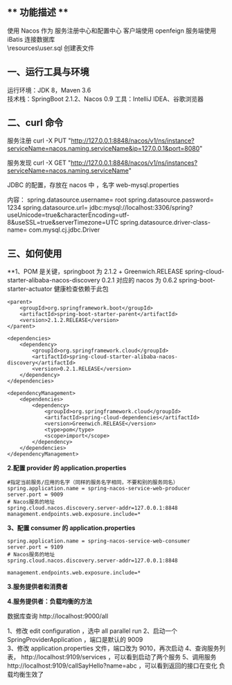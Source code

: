 ﻿##  ** 功能描述  **
使用 Nacos 作为 服务注册中心和配置中心 
客户端使用 openfeign 
服务端使用 iBatis 连接数据库   
\resources\user.sql 创建表文件 

## **一、运行工具与环境**

运行环境：JDK 8，Maven 3.6  
技术栈：SpringBoot 2.1.2、Nacos 0.9 
工具：IntelliJ IDEA、谷歌浏览器  

## 二、curl 命令 

服务注册
curl -X PUT "http://127.0.0.1:8848/nacos/v1/ns/instance?serviceName=nacos.naming.serviceName&ip=127.0.0.1&port=8080"

服务发现
curl -X GET "http://127.0.0.1:8848/nacos/v1/ns/instances?serviceName=nacos.naming.serviceName"

JDBC 的配置，存放在 nacos 中 ，名字 web-mysql.properties 

内容：
spring.datasource.username= root
spring.datasource.password= 1234
spring.datasource.url= jdbc:mysql://localhost:3306/spring?useUnicode=true&characterEncoding=utf-8&useSSL=true&serverTimezone=UTC
spring.datasource.driver-class-name= com.mysql.cj.jdbc.Driver

## **三、如何使用**

**1、POM <dependencyManagement> 是关键，springboot 为 
    2.1.2  + Greenwich.RELEASE 
    spring-cloud-starter-alibaba-nacos-discovery 0.2.1 对应的 nacos 为 0.6.2 
    spring-boot-starter-actuator   健康检查依赖于此包 
    
    <parent>
        <groupId>org.springframework.boot</groupId>
        <artifactId>spring-boot-starter-parent</artifactId>
        <version>2.1.2.RELEASE</version>
    </parent>
    
    <dependencies>
        <dependency>
            <groupId>org.springframework.cloud</groupId>
            <artifactId>spring-cloud-starter-alibaba-nacos-discovery</artifactId>
            <version>0.2.1.RELEASE</version>
        </dependency>
    </dependencies>
   
    <dependencyManagement>
        <dependencies>
            <dependency>
                <groupId>org.springframework.cloud</groupId>
                <artifactId>spring-cloud-dependencies</artifactId>
                <version>Greenwich.RELEASE</version>
                <type>pom</type>
                <scope>import</scope>
            </dependency>
        </dependencies>
    </dependencyManagement> 
 
**2.配置 provider 的 application.properties**

```
#指定当前服务/应用的名字（同样的服务名字相同，不要和别的服务同名）
spring.application.name = spring-nacos-service-web-producer
server.port = 9009
# Nacos服务的地址
spring.cloud.nacos.discovery.server-addr=127.0.0.1:8848
management.endpoints.web.exposure.include=*
```

**3、配置 consumer 的 application.properties**

``` 
spring.application.name = spring-nacos-service-web-consumer
server.port = 9109
# Nacos服务的地址
spring.cloud.nacos.discovery.server-addr=127.0.0.1:8848

management.endpoints.web.exposure.include=*

```

**3.服务提供者和消费者**


**4.服务提供者：负载均衡的方法**

数据库查询 
http://localhost:9000/all

1、修改 edit configuration ，选中 all parallel run 
2、启动一个 SpringProviderApplication ，端口是默认的  9009  
3、修改 application.properties 文件，端口改为 9010，再次启动
4、查询服务列表， http://localhost:9109/services ，可以看到启动了两个服务 
5、调用服务 http://localhost:9109/callSayHello?name=abc ，可以看到返回的接口在变化 
   负载均衡生效了   
 
 
 